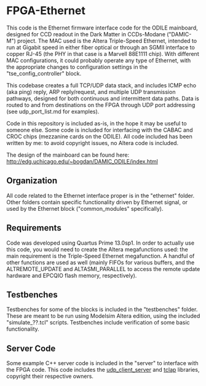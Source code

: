 # FPGA-Ethernet

This code is the Ethernet firmware interface code for the ODILE
mainboard, designed for CCD readout in the Dark Matter in CCDs-Modane
("DAMIC-M") project. The MAC used is the Altera Triple-Speed Ethernet,
intended to run at Gigabit speed in either fiber optical or through an
SGMII interface to copper RJ-45 (the PHY in that case is a Marvell
88E1111 chip). With different MAC configurations, it could probably
operate any type of Ethernet, with the appropriate changes to
configuration settings in the "tse_config_controller" block.

This codebase creates a full TCP/UDP data stack, and includes ICMP
echo (aka ping) reply, ARP reply/request, and multiple UDP
transmission pathways, designed for both continuous and intermittent
data paths. Data is routed to and from destinations on the FPGA
through UDP port addressing (see udp_port_list.md for examples).

Code in this repository is included as-is, in the hope it may be
useful to someone else. Some code is included for interfacing with the
CABAC and CROC chips (mezzanine cards on the ODILE). All code included
has been written by me: to avoid copyright issues, no Altera code is
included.

The design of the mainboard can be found here:
http://edg.uchicago.edu/~bogdan/DAMIC_ODILE/index.html

## Organization

All code related to the Ethernet interface proper is in the "ethernet"
folder. Other folders contain specific functionality driven by
Ethernet signal, or used by the Ethernet block ("common_modules"
specifically).

## Requirements

Code was developed using Quartus Prime 13.0sp1. In order to actually
use this code, you would need to create the Altera megafunctions used:
the main requirement is the Triple-Speed Ethernet megafunction. A
handful of other functions are used as well (mainly FIFOs for various
buffers, and the ALTREMOTE_UPDATE and ALTASMI_PARALLEL to access the
remote update hardware and EPCQIO flash memory, respectively).

## Testbenches

Testbenches for some of the blocks is included in the "testbenches"
folder. These are meant to be run using Modelsim Altera edition, using
the included "simulate_??.tcl" scripts. Testbenches include
verification of some basic functionality.

## Server Code

Some example C++ server code is included in the "server" to interface
with the FPGA code. This code includes the
[udp_client_server](https://linux.m2osw.com/c-implementation-udp-clientserver)
and [tclap](http://tclap.sourceforge.net) libraries, copyright their
respective owners.